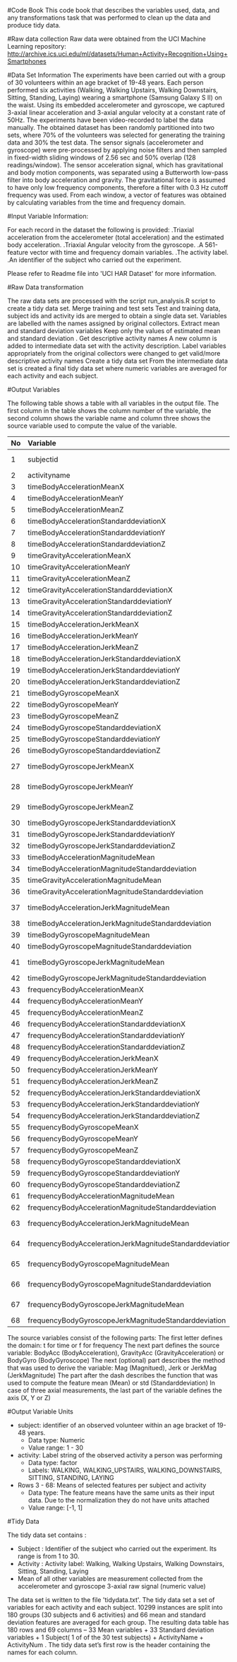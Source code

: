 #Code Book
This code book that describes the variables used, data, and any transformations task that was performed to clean up the data and produce tidy data.

#Raw data collection
Raw data were obtained from the UCI Machine Learning repository: http://archive.ics.uci.edu/ml/datasets/Human+Activity+Recognition+Using+Smartphones 



#Data Set Information
The experiments have been carried out with a group of 30 volunteers within an age bracket of 19-48 years. Each person performed six activities (Walking, Walking Upstairs, Walking Downstairs, Sitting, Standing, Laying) wearing a smartphone (Samsung Galaxy S II) on the waist. Using its embedded accelerometer and gyroscope, we captured 3-axial linear acceleration and 3-axial angular velocity at a constant rate of 50Hz. The experiments have been video-recorded to label the data manually. The obtained dataset has been randomly partitioned into two sets, where 70% of the volunteers was selected for generating the training data and 30% the test data.
The sensor signals (accelerometer and gyroscope) were pre-processed by applying noise filters and then sampled in fixed-width sliding windows of 2.56 sec and 50% overlap (128 readings/window). The sensor acceleration signal, which has gravitational and body motion components, was separated using a Butterworth low-pass filter into body acceleration and gravity. The gravitational force is assumed to have only low frequency components, therefore a filter with 0.3 Hz cutoff frequency was used. From each window, a vector of features was obtained by calculating variables from the time and frequency domain. 


#Input Variable Information:

For each record in the dataset the following is provided:
.Triaxial acceleration from the accelerometer (total acceleration) and the estimated body acceleration.
.Triaxial Angular velocity from the gyroscope.
.A 561-feature vector with time and frequency domain variables.
.The activity label.
.An identifier of the subject who carried out the experiment. 

Please refer to Readme file into 'UCI HAR Dataset' for more information.


#Raw Data transformation

The raw data sets are processed with the script run_analysis.R script to create a tidy data set.
Merge training and test sets Test and training data, subject ids and activity ids are merged to obtain a single data set. Variables are labelled with the names assigned by original collectors.
Extract mean and standard deviation variables Keep only the values of estimated mean and standard deviation .
Get descriptive activity names A new column is added to intermediate data set with the activity description.
Label variables appropriately from the original collectors were changed to get valid/more descriptive activity names 
Create a tidy data set From the intermediate data set is created a final tidy data set where numeric variables are averaged for each activity and each subject.

#Output Variables

The following table shows a table with all variables in the output file. The first column in the table shows the column number of the variable, the second column shows the variable name and column three shows the source variable used to compute the value of the variable.

| No     |                         Variable                        |        source variable        |
| ------ | :------------------------------------------------------ | :---------------------------- |
|      1 | subjectid                                               | subject id from subjects file |
|      2 | activityname                                            | activity id from labels file  |
|      3 | timeBodyAccelerationMeanX                               | tBodyAcc-mean()-X             |
|      4 | timeBodyAccelerationMeanY                               | tBodyAcc-mean()-Y             |
|      5 | timeBodyAccelerationMeanZ                               | tBodyAcc-mean()-Z             |
|      6 | timeBodyAccelerationStandarddeviationX                  | tBodyAcc-std()-X              |
|      7 | timeBodyAccelerationStandarddeviationY                  | tBodyAcc-std()-Y              |
|      8 | timeBodyAccelerationStandarddeviationZ                  | tBodyAcc-std()-Z              |
|      9 | timeGravityAccelerationMeanX                            | tGravityAcc-mean()-X          |
|     10 | timeGravityAccelerationMeanY                            | tGravityAcc-mean()-Y          |
|     11 | timeGravityAccelerationMeanZ                            | tGravityAcc-mean()-Z          |
|     12 | timeGravityAccelerationStandarddeviationX               | tGravityAcc-std()-X           |
|     13 | timeGravityAccelerationStandarddeviationY               | tGravityAcc-std()-Y           |
|     14 | timeGravityAccelerationStandarddeviationZ               | tGravityAcc-std()-Z           |
|     15 | timeBodyAccelerationJerkMeanX                           | tBodyAccJerk-mean()-X         |
|     16 | timeBodyAccelerationJerkMeanY                           | tBodyAccJerk-mean()-Y         |
|     17 | timeBodyAccelerationJerkMeanZ                           | tBodyAccJerk-mean()-Z         |
|     18 | timeBodyAccelerationJerkStandarddeviationX              | tBodyAccJerk-std()-X          |
|     19 | timeBodyAccelerationJerkStandarddeviationY              | tBodyAccJerk-std()-Y          |
|     20 | timeBodyAccelerationJerkStandarddeviationZ              | tBodyAccJerk-std()-Z          |
|     21 | timeBodyGyroscopeMeanX                                  | tBodyGyro-mean()-X            |
|     22 | timeBodyGyroscopeMeanY                                  | tBodyGyro-mean()-Y            |
|     23 | timeBodyGyroscopeMeanZ                                  | tBodyGyro-mean()-Z            |
|     24 | timeBodyGyroscopeStandarddeviationX                     | tBodyGyro-std()-X             |
|     25 | timeBodyGyroscopeStandarddeviationY                     | tBodyGyro-std()-Y             |
|     26 | timeBodyGyroscopeStandarddeviationZ                     | tBodyGyro-std()-Z             |
|     27 | timeBodyGyroscopeJerkMeanX                              | tBodyGyroJerk-mean()-X        |
|     28 | timeBodyGyroscopeJerkMeanY                              | tBodyGyroJerk-mean()-Y        |
|     29 | timeBodyGyroscopeJerkMeanZ                              | tBodyGyroJerk-mean()-Z        |
|     30 | timeBodyGyroscopeJerkStandarddeviationX                 | tBodyGyroJerk-std()-X         |
|     31 | timeBodyGyroscopeJerkStandarddeviationY                 | tBodyGyroJerk-std()-Y         |
|     32 | timeBodyGyroscopeJerkStandarddeviationZ                 | tBodyGyroJerk-std()-Z         |
|     33 | timeBodyAccelerationMagnitudeMean                       | tBodyAccMag-mean()            |
|     34 | timeBodyAccelerationMagnitudeStandarddeviation          | tBodyAccMag-std()             |
|     35 | timeGravityAccelerationMagnitudeMean                    | tGravityAccMag-mean()         |
|     36 | timeGravityAccelerationMagnitudeStandarddeviation       | tGravityAccMag-std()          |
|     37 | timeBodyAccelerationJerkMagnitudeMean                   | tBodyAccJerkMag-mean()        |
|     38 | timeBodyAccelerationJerkMagnitudeStandarddeviation      | tBodyAccJerkMag-std()         |
|     39 | timeBodyGyroscopeMagnitudeMean                          | tBodyGyroMag-mean()           |
|     40 | timeBodyGyroscopeMagnitudeStandarddeviation             | tBodyGyroMag-std()            |
|     41 | timeBodyGyroscopeJerkMagnitudeMean                      | tBodyGyroJerkMag-mean()       |
|     42 | timeBodyGyroscopeJerkMagnitudeStandarddeviation         | tBodyGyroJerkMag-std()        |
|     43 | frequencyBodyAccelerationMeanX                          | fBodyAcc-mean()-X             |
|     44 | frequencyBodyAccelerationMeanY                          | fBodyAcc-mean()-Y             |
|     45 | frequencyBodyAccelerationMeanZ                          | fBodyAcc-mean()-Z             |
|     46 | frequencyBodyAccelerationStandarddeviationX             | fBodyAcc-std()-X              |
|     47 | frequencyBodyAccelerationStandarddeviationY             | fBodyAcc-std()-Y              |
|     48 | frequencyBodyAccelerationStandarddeviationZ             | fBodyAcc-std()-Z              |
|     49 | frequencyBodyAccelerationJerkMeanX                      | fBodyAccJerk-mean()-X         |
|     50 | frequencyBodyAccelerationJerkMeanY                      | fBodyAccJerk-mean()-Y         |
|     51 | frequencyBodyAccelerationJerkMeanZ                      | fBodyAccJerk-mean()-Z         |
|     52 | frequencyBodyAccelerationJerkStandarddeviationX         | fBodyAccJerk-std()-X          |
|     53 | frequencyBodyAccelerationJerkStandarddeviationY         | fBodyAccJerk-std()-Y          |
|     54 | frequencyBodyAccelerationJerkStandarddeviationZ         | fBodyAccJerk-std()-Z          |
|     55 | frequencyBodyGyroscopeMeanX                             | fBodyGyro-mean()-X            |
|     56 | frequencyBodyGyroscopeMeanY                             | fBodyGyro-mean()-Y            |
|     57 | frequencyBodyGyroscopeMeanZ                             | fBodyGyro-mean()-Z            |
|     58 | frequencyBodyGyroscopeStandarddeviationX                | fBodyGyro-std()-X             |
|     59 | frequencyBodyGyroscopeStandarddeviationY                | fBodyGyro-std()-Y             |
|     60 | frequencyBodyGyroscopeStandarddeviationZ                | fBodyGyro-std()-Z             |
|     61 | frequencyBodyAccelerationMagnitudeMean                  | fBodyAccMag-mean()            |
|     62 | frequencyBodyAccelerationMagnitudeStandarddeviation     | fBodyAccMag-std()             |
|     63 | frequencyBodyAccelerationJerkMagnitudeMean              | fBodyBodyAccJerkMag-mean()    |
|     64 | frequencyBodyAccelerationJerkMagnitudeStandarddeviation | fBodyBodyAccJerkMag-std()     |
|     65 | frequencyBodyGyroscopeMagnitudeMean                     | fBodyBodyGyroMag-mean()       |
|     66 | frequencyBodyGyroscopeMagnitudeStandarddeviation        | fBodyBodyGyroMag-std()        |
|     67 | frequencyBodyGyroscopeJerkMagnitudeMean                 | fBodyBodyGyroJerkMag-mean()   |
|     68 | frequencyBodyGyroscopeJerkMagnitudeStandarddeviation    | fBodyBodyGy



The source variables consist of the following parts:
The first letter defines the domain: t for time or f for frequency
The next part defines the source variable: BodyAcc (BodyAcceleration), GravityAcc (GravityAcceleration) or BodyGyro (BodyGyroscope)
The next (optional) part describes the method that was used to derive the variable: Mag (Magnitued), Jerk or JerkMag (JerkMagnitude)
The part after the dash describes the function that was used to compute the feature mean (Mean) or std (Standarddeviation)
In case of three axial measurements, the last part of the variable defines the axis (X, Y or Z)

#Output Variable Units

* subject: identifier of an observed volunteer within an age bracket of 19-48 years.
    * Data type: Numeric
    * Value range: 1 - 30
* activity: Label string of the observed activity a person was performing
    * Data type: factor
    * Labels: WALKING, WALKING_UPSTAIRS, WALKING_DOWNSTAIRS, SITTING, STANDING, LAYING
* Rows 3 - 68: Means of selected features per subject and activity
    * Data type: The feature means have the same units as their input data. Due to the normalization they do not have units attached
    * Value range: [-1, 1]

#Tidy Data

The tidy data set contains :

* Subject : Identifier of the subject who carried out the experiment. Its range is from 1 to 30. 
* Activity : Activity label: Walking, Walking Upstairs, Walking Downstairs, Sitting, Standing, Laying
* Mean of all other variables are measurement collected from the accelerometer and gyroscope 3-axial raw signal (numeric value)

The data set is written to the file 'tidydata.txt'.
The tidy data set a set of variables for each activity and each subject. 10299 instances are split into 180 groups (30 subjects and 6 activities) and 66 mean and standard deviation features are averaged for each group. The resulting data table has 180 rows and 69 columns – 33 Mean variables + 33 Standard deviation variables + 1 Subject( 1 of of the 30 test subjects) + ActivityName + ActivityNum . The tidy data set’s first row is the header containing the names for each column.
